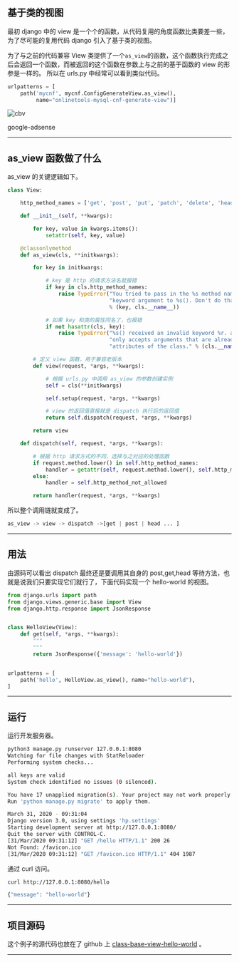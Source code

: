 ## 基于类的视图
最初 django 中的 view 是一个个的函数，从代码复用的角度函数比类要差一些，为了尽可能的复用代码 django 引入了基于类的视图。

为了与之前的代码兼容 View 类提供了一个`as_view`的函数，这个函数执行完成之后会返回一个函数，而被返回的这个函数在参数上与之前的基于函数的 view 的形参是一样的。 所以在 urls.py 中经常可以看到类似代码。

```python
urlpatterns = [
    path('mycnf', mycnf.ConfigGenerateView.as_view(),
         name="onlinetools-mysql-cnf-generate-view")]
```

![cbv](static/2020-14/cbv.png)

google-adsense

---

## as_view 函数做了什么
as_view 的关键逻辑如下。
```python
class View:

    http_method_names = ['get', 'post', 'put', 'patch', 'delete', 'head', 'options', 'trace']

    def __init__(self, **kwargs):

        for key, value in kwargs.items():
            setattr(self, key, value)

    @classonlymethod
    def as_view(cls, **initkwargs):

        for key in initkwargs:

            # key 是 http 的请求方法名就报错
            if key in cls.http_method_names:
                raise TypeError("You tried to pass in the %s method name as a "
                                "keyword argument to %s(). Don't do that."
                                % (key, cls.__name__))

            # 如果 key 和类的属性同名了，也报错
            if not hasattr(cls, key):
                raise TypeError("%s() received an invalid keyword %r. as_view "
                                "only accepts arguments that are already "
                                "attributes of the class." % (cls.__name__, key))

        # 定义 view 函数，用于兼容老版本
        def view(request, *args, **kwargs):

            # 根据 urls.py 中调用 as_view 的参数创建实例
            self = cls(**initkwargs)

            self.setup(request, *args, **kwargs)

            # view 的返回值直接就是 dispatch 执行后的返回值
            return self.dispatch(request, *args, **kwargs)

        return view

    def dispatch(self, request, *args, **kwargs):

        # 根据 http 请求方式的不同，选择与之对应的处理函数
        if request.method.lower() in self.http_method_names:
            handler = getattr(self, request.method.lower(), self.http_method_not_allowed)
        else:
            handler = self.http_method_not_allowed

        return handler(request, *args, **kwargs)

```
所以整个调用链就变成了。
```python
as_view -> view -> dispatch ->[get | post | head ... ]
```

---

## 用法
由源码可以看出 dispatch 最终还是要调用其自身的 post,get,head 等待方法，也就是说我们只要实现它们就行了，下面代码实现一个 hello-world 的视图。
```python
from django.urls import path
from django.views.generic.base import View
from django.http.response import JsonResponse


class HelloView(View):
    def get(self, *args, **kwargs):
        """
        """
        return JsonResponse({'message': 'hello-world'})


urlpatterns = [
    path('hello', HelloView.as_view(), name="hello-world"),
]
```

---


## 运行
运行开发服务器。
```bash
python3 manage.py runserver 127.0.0.1:8080
Watching for file changes with StatReloader
Performing system checks...

all keys are valid
System check identified no issues (0 silenced).

You have 17 unapplied migration(s). Your project may not work properly until you apply the migrations for app(s): admin, auth, contenttypes, sessions.
Run 'python manage.py migrate' to apply them.

March 31, 2020 - 09:31:04
Django version 3.0, using settings 'hp.settings'
Starting development server at http://127.0.0.1:8080/
Quit the server with CONTROL-C.
[31/Mar/2020 09:31:12] "GET /hello HTTP/1.1" 200 26
Not Found: /favicon.ico
[31/Mar/2020 09:31:12] "GET /favicon.ico HTTP/1.1" 404 1987
```
通过 curl 访问。
```bash
curl http://127.0.0.1:8080/hello

{"message": "hello-world"}
```

---


## 项目源码
这个例子的源代码也放在了 github 上 [class-base-view-hello-world](https://github.com/Neeky/class-base-view-hello-world) 。

---